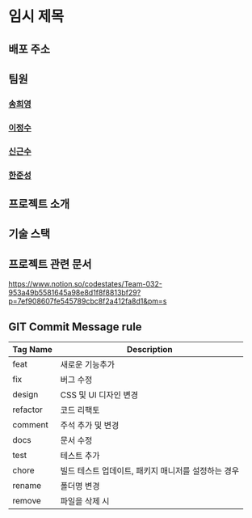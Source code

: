 # 임시 제목



## 배포 주소



## 팀원

### [송희영](https://github.com/sheey37)

### [이정수](https://github.com/dreamyvoice)

### [신근수](https://github.com/messidor)

### [한준성](https://github.com/JUNSUNGCODING)


## 프로젝트 소개




## 기술 스택




## 프로젝트 관련 문서
https://www.notion.so/codestates/Team-032-953a49b5581645a98e8d1f8f8813bf29?p=7ef908607fe545789cbc8f2a412fa8d1&pm=s


## GIT Commit Message rule



| Tag Name | Description |
| --- | --- |
| feat | 새로운 기능추가 |
| fix | 버그 수정 |
| design | CSS 및 UI 디자인 변경 |
| refactor | 코드 리팩토 |
| comment | 주석 추가 및 변경 |
| docs | 문서 수정 |
| test | 테스트 추가 |
| chore | 빌드 테스트 업데이트, 패키지 매니저를 설정하는 경우 |
| rename | 폴더명 변경 |
| remove | 파일을 삭제 시 |
